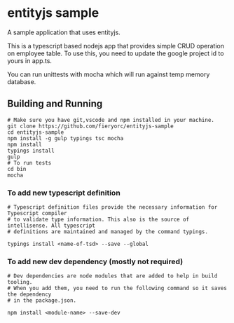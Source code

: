 entityjs sample
===============

A sample application that uses entityjs.

This is a typescript based nodejs app that provides simple CRUD operation on
employee table. To use this, you need to update the google project id to yours
in app.ts.

You can run unittests with mocha which will run against temp memory database.

Building and Running
--------------------
```
# Make sure you have git,vscode and npm installed in your machine.
git clone https://github.com/fieryorc/entityjs-sample
cd entityjs-sample 
npm install -g gulp typings tsc mocha
npm install
typings install
gulp
# To run tests
cd bin
mocha
```

### To add new typescript definition
```
# Typescript definition files provide the necessary information for Typescript compiler
# to validate type information. This also is the source of intellisense. All typescript
# definitions are maintained and managed by the command typings.

typings install <name-of-tsd> --save --global
```

### To add new dev dependency (mostly not required)
```
# Dev dependencies are node modules that are added to help in build tooling.
# When you add them, you need to run the following command so it saves the dependency
# in the package.json.

npm install <module-name> --save-dev  
```
